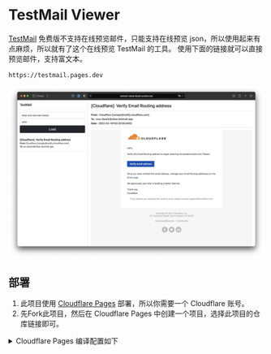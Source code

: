 # TestMail Viewer

[TestMail](https://testmail.app) 免费版不支持在线预览邮件，只能支持在线预览 json，所以使用起来有点麻烦，所以就有了这个在线预览 TestMail 的工具。
使用下面的链接就可以直接预览邮件，支持富文本。

```
https://testmail.pages.dev
```

![](./preview.jpeg)

## 部署

1. 此项目使用 [Cloudflare Pages](https://pages.cloudflare.com/) 部署，所以你需要一个 Cloudflare 账号。
2. 先Fork此项目，然后在 Cloudflare Pages 中创建一个项目，选择此项目的仓库链接即可。

<details>
  <summary>Cloudflare Pages 编译配置如下</summary> 
  <img width="940" alt="image" src="https://github.com/TBXark/testmail-viewer/assets/9513891/411995a6-e6c0-4f59-83ad-c4bf53b01b99">
</details>

